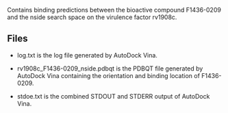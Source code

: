 Contains binding predictions between the bioactive compound F1436-0209 and the nside search space on the virulence factor rv1908c.

## Files

- log.txt is the log file generated by AutoDock Vina.

- rv1908c_F1436-0209_nside.pdbqt is the PDBQT file generated by AutoDock Vina containing the orientation and binding location of F1436-0209.

- stdoe.txt is the combined STDOUT and STDERR output of AutoDock Vina.

